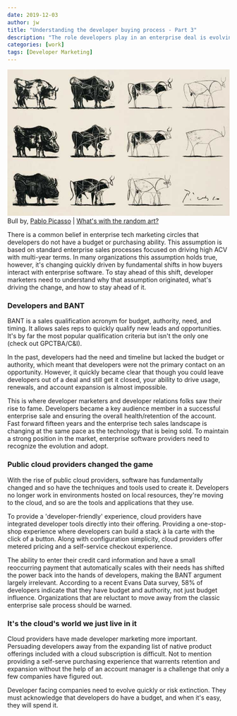 ```yaml
---
date: 2019-12-03
author: jw
title: "Understanding the developer buying process - Part 3"
description: "The role developers play in an enterprise deal is evolving. How do developers buy the tools they use and do they have BANT?"
categories: [work]
tags: [Developer Marketing]
---
```

![Emerald](img/picasso_bulls.jpg "Bulls by Pablo Picasso")
<span class="heroart">Bull by, <a href="https://www.artyfactory.com/art_appreciation/animals_in_art/pablo_picasso.htm">Pablo Picasso</a> | <a href="../about#whats-with-the-random-art">What's with the random art?</a></span>


There is a common belief in enterprise tech marketing circles that developers do not have a budget or purchasing ability. This assumption is based on standard enterprise sales processes focused on driving high ACV with multi-year terms. In many organizations this assumption holds true, however, it's changing quickly driven by fundamental shifts in how buyers interact with enterprise software. To stay ahead of this shift, developer marketers need to understand why that assumption originated, what's driving the change, and how to stay ahead of it. 

<h3>Developers and BANT</h3>
BANT is a sales qualification acronym for budget, authority, need, and timing. It allows sales reps to quickly qualify new leads and opportunities. It's by far the most popular qualification criteria but isn't the only one (check out GPCTBA/C&I). 

In the past, developers had the need and timeline but lacked the budget or authority, which meant that developers were not the primary contact on an opportunity. However, it quickly became clear that though you could leave developers out of a deal and still get it closed, your ability to drive usage, renewals, and account expansion is almost impossible. 

This is where developer marketers and developer relations folks saw their rise to fame. Developers became a key audience member in a successful enterprise sale and ensuring the overall health/retention of the account. Fast forward fifteen years and the enterprise tech sales landscape is changing at the same pace as the technology that is being sold. To maintain a strong position in the market, enterprise software providers need to recognize the evolution and adopt. 

<h3>Public cloud providers changed the game</h3>
With the rise of public cloud providers, software has fundamentally changed and so have the techniques and tools used to create it. Developers no longer work in environments hosted on local resources, they're moving to the cloud, and so are the tools and applications that they use. 

To provide a 'developer-friendly' experience, cloud providers have integrated developer tools directly into their offering. Providing a one-stop-shop experience where developers can build a stack à la carte with the click of a button.  Along with configuration simplicity, cloud providers offer metered pricing and a self-service checkout experience.

The ability to enter their credit card information and have a small reoccurring payment that automatically scales with their needs has shifted the power back into the hands of developers, making the BANT argument largely irrelevant. According to a recent Evans Data survey, 58% of developers indicate that they have budget and authority, not just budget influence. Organizations that are reluctant to move away from the classic enterprise sale process should be warned. 

<h3>It's the cloud's world we just live in it</h3>
Cloud providers have made developer marketing more important. Persuading developers away from the expanding list of native product offerings included with a cloud subscription is difficult. Not to mention providing a self-serve purchasing experience that warrents retention and expansion without the help of an account manager is a challenge that only a few companies have figured out. 

Developer facing companies need to evolve quickly or risk extinction. They must acknowledge that developers do have a budget, and when it's easy, they will spend it. 




